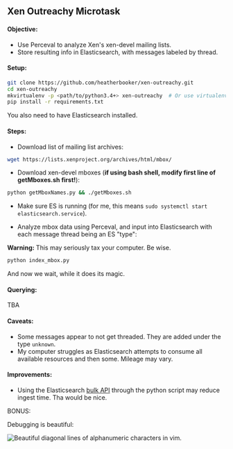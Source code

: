 ## Xen Outreachy Microtask

#### Objective: 

- Use Perceval to analyze Xen's xen-devel mailing lists.
- Store resulting info in Elasticsearch, with messages labeled by thread.


#### Setup:

```bash
git clone https://github.com/heatherbooker/xen-outreachy.git
cd xen-outreachy
mkvirtualenv -p <path/to/python3.4+> xen-outreachy  # Or use virtualenv if preferred.
pip install -r requirements.txt
```
You also need to have Elasticsearch installed.

#### Steps:

- Download list of mailing list archives:

```bash
wget https://lists.xenproject.org/archives/html/mbox/
```

- Download xen-devel mboxes (__if using bash shell, modify first line of getMboxes.sh first!__):

```bash
python getMboxNames.py && ./getMboxes.sh
```

- Make sure ES is running (for me, this means `sudo systemctl start elasticsearch.service`).

- Analyze mbox data using Perceval, and input into Elasticsearch with each message thread being an ES "type":

__Warning:__ This may seriously tax your computer. Be wise.

```bash
python index_mbox.py
```

And now we wait, while it does its magic.

#### Querying:

TBA

#### Caveats:

- Some messages appear to not get threaded. They are added under the type `unknown`.  
- My computer struggles as Elasticsearch attempts to consume all available resources and then some. Mileage may vary.

#### Improvements:

- Using the Elasticsearch [bulk API](https://elasticsearch-py.readthedocs.io/en/master/helpers.html#bulk-helpers) through the python script may reduce ingest time. Tha would be nice.

BONUS:

Debugging is beautiful:

![Beautiful diagonal lines of alphanumeric characters in vim.](https://puu.sh/voZbF/1459719eee.pn://puu.sh/voZbF/1459719eee.png)

